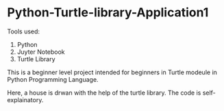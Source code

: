 # Python-Turtle-library-Application1


Tools used:
1. Python
2. Juyter Notebook
3. Turtle Library


This is a beginner level project intended for beginners in Turtle modeule in Python Programming Language.




Here, a house is drwan with the help of the turtle library. The code is self-explainatory.
